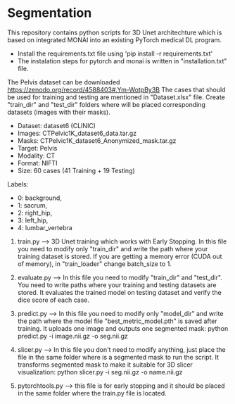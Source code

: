 # Segmentation

This repository contains python scripts for 3D Unet architechture which is based on integrated MONAI into an existing PyTorch medical DL program. 

* Install the requirements.txt file using 'pip install -r requirements.txt'
* The instalation steps for pytorch and monai is written in "installation.txt" file.

The Pelvis dataset can be downloaded https://zenodo.org/record/4588403#.Ym-WotpBy3B
The cases that should be used for training and testing are mentioned in "Dataset.xlsx" file. 
Create "train_dir" and "test_dir" folders where will be placed corresponding datasets (images with their masks).

* Dataset: dataset6 (CLINIC) 
* Images: CTPelvic1K_dataset6_data.tar.gz
* Masks: CTPelvic1K_dataset6_Anonymized_mask.tar.gz
* Target: Pelvis
* Modality: CT
* Format: NIFTI
* Size: 60 cases (41 Training + 19 Testing)

Labels: 
* 0: background, 
* 1: sacrum, 
* 2: right_hip, 
* 3: left_hip, 
* 4: lumbar_vertebra    

1) train.py --> 3D Unet training which works with Early Stopping. In this file you need to modify only "train_dir" and write the path where your training dataset is stored. If you are getting a memory error (CUDA out of memory), in "train_loader" change batch_size to 1.

2) evaluate.py --> In this file you need to modify "train_dir" and "test_dir". You need to write paths where your training and testing datasets are stored. It evaluates the trained model on testing dataset and verify the dice score of each case. 
 
3) predict.py --> In this file you need to modify only "model_dir" and write the path where the model file "best_metric_model.pth" is saved after training. It uploads one image and outputs one segmented mask: 
python predict.py -i image.nii.gz -o seg.nii.gz
     
4) slicer.py -->  In this file you don't need to modify anything, just place the file in the same folder where is a segmented mask to run the script. It transforms segmented mask to make it suitable for 3D slicer visualization: 
python slicer.py -i seg.nii.gz -o name.nii.gz

5) pytorchtools.py --> this file is for early stopping and it should be placed in the same folder where the train.py file is located. 
